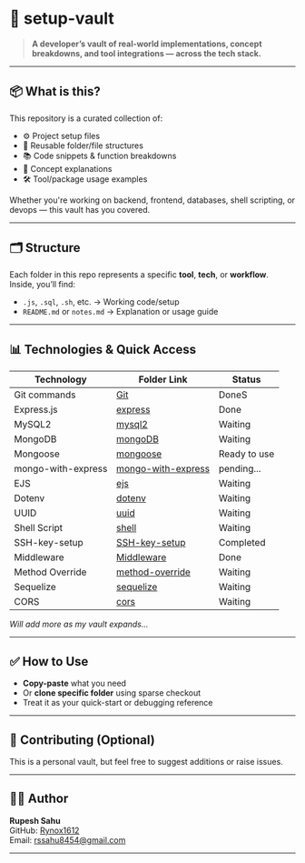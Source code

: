 # 🧰 setup-vault

> **A developer’s vault of real-world implementations, concept breakdowns, and tool integrations — across the tech stack.**

---

## 📦 What is this?

This repository is a curated collection of:

- ⚙️ Project setup files
- 📁 Reusable folder/file structures
- 📚 Code snippets & function breakdowns
- 🧠 Concept explanations
- 🛠️ Tool/package usage examples

Whether you're working on backend, frontend, databases, shell scripting, or devops — this vault has you covered.

---

## 🗂️ Structure

Each folder in this repo represents a specific **tool**, **tech**, or **workflow**.  
Inside, you’ll find:

- `.js`, `.sql`, `.sh`, etc. → Working code/setup
- `README.md` or `notes.md` → Explanation or usage guide

---

## 📊 Technologies & Quick Access

| Technology         | Folder Link                                        | Status       |
| ------------------ | -------------------------------------------------- | ------------ |
| Git commands       | [Git](./Git-commands/info.md)                      | DoneS        |
| Express.js         | [express](./express/info.md)                       | Done         |
| MySQL2             | [mysql2](./mysql2)                                 | Waiting      |
| MongoDB            | [mongoDB](./mongoDB)                               | Waiting      |
| Mongoose           | [mongoose](./Mongoose/info.md)                     | Ready to use |
| mongo-with-express | [mongo-with-express](./mongo-with-express/info.md) | pending...   |
| EJS                | [ejs](./ejs)                                       | Waiting      |
| Dotenv             | [dotenv](./dotenv)                                 | Waiting      |
| UUID               | [uuid](./uuid)                                     | Waiting      |
| Shell Script       | [shell](./shell)                                   | Waiting      |
| SSH-key-setup      | [ SSH-key-setup ](./SSH-key-setup/info.md)         | Completed    |
| Middleware         | [Middleware](./Middleware/info.md)                 | Done         |
| Method Override    | [method-override](./method-override)               | Waiting      |
| Sequelize          | [sequelize](./sequelize)                           | Waiting      |
| CORS               | [cors](./cors)                                     | Waiting      |

_Will add more as my vault expands..._

---

## ✅ How to Use

- **Copy-paste** what you need
- Or **clone specific folder** using sparse checkout
- Treat it as your quick-start or debugging reference

---

## 🙌 Contributing (Optional)

This is a personal vault, but feel free to suggest additions or raise issues.

---

## 🧑‍💻 Author

**Rupesh Sahu**  
GitHub: [Rynox1612](https://github.com/Rynox1612)  
Email: rssahu8454@gmail.com

---

